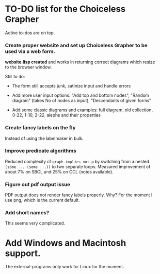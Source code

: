 # TO-DO list for the Choiceless Grapher

Active to-dos are on top.

### Create proper website and set up Choiceless Grapher to be used via a web form.

**website.lisp created** and works in returning correct diagrams which resize to the browser window.

Still to do:

* The form still accepts junk, satinize input and handle errors

* Add more user input options: "Add top and bottom nodes", "Random diagram" (takes No of nodes as input), "Descendants of given forms"

* Add some classic diagrams and examples: full diagram, old collection, 0-22, 1-10, 2-22, alephs and their properties


### Create fancy labels on the fly

Instead of using the labelmaker in bulk.

### Improve predicate algorithms

Reduced complexity of `graph-implies-not-p` by switching from a nested `(some ... (some ...))` to two separate loops. Measured improvement of about 7% on SBCL and 25% on CCL (notes available).

### Figure out pdf output issue

PDF output does not render fancy labels properly. Why?
For the moment I use png, which is the current default. 

### Add short names?

This seems very complicated.

# Add Windows and Macintosh support.

The external-programs only work for Linux for the moment.


